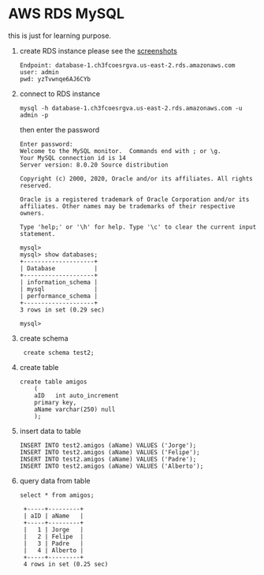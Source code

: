 # AWS RDS MySQL

this is just for learning purpose.

1. create RDS instance
   please see the [screenshots](screenshots)
    ```
    Endpoint: database-1.ch3fcoesrgva.us-east-2.rds.amazonaws.com
    user: admin
    pwd: yzTvwnqe6AJ6CYb   
   ```

2. connect to RDS instance
    ```shell
    mysql -h database-1.ch3fcoesrgva.us-east-2.rds.amazonaws.com -u admin -p
    ```
    then enter the password
    ```shell
    Enter password:
    Welcome to the MySQL monitor.  Commands end with ; or \g.
    Your MySQL connection id is 14
    Server version: 8.0.20 Source distribution
    
    Copyright (c) 2000, 2020, Oracle and/or its affiliates. All rights reserved.
    
    Oracle is a registered trademark of Oracle Corporation and/or its
    affiliates. Other names may be trademarks of their respective
    owners.
    
    Type 'help;' or '\h' for help. Type '\c' to clear the current input statement.
    
    mysql>
    mysql> show databases;
    +--------------------+
    | Database           |
    +--------------------+
    | information_schema |
    | mysql              |
    | performance_schema |
    +--------------------+
    3 rows in set (0.29 sec)
    
    mysql>
    ```


3. create schema
   ```mysql
    create schema test2;
    ```

4. create table
    ```mysql
    create table amigos
        (
        aID   int auto_increment
        primary key,
        aName varchar(250) null
        );
    ```

5. insert data to table
    ```mysql
    INSERT INTO test2.amigos (aName) VALUES ('Jorge');
    INSERT INTO test2.amigos (aName) VALUES ('Felipe');
    INSERT INTO test2.amigos (aName) VALUES ('Padre');
    INSERT INTO test2.amigos (aName) VALUES ('Alberto');
    ```

6. query data from table
    ```mysql
    select * from amigos;
    ```
   ```mysql
    +-----+---------+
    | aID | aName   |
    +-----+---------+
    |   1 | Jorge   |
    |   2 | Felipe  |
    |   3 | Padre   |
    |   4 | Alberto |
    +-----+---------+
    4 rows in set (0.25 sec)
    ```


